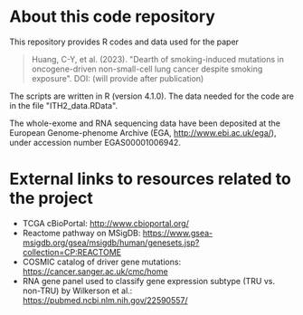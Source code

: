 # About this code repository
This repository provides R codes and data used for the paper

> Huang, C-Y, et al. (2023). "Dearth of smoking-induced mutations in 
> oncogene-driven non-small-cell lung cancer despite smoking exposure". 
> DOI: (will provide after publication)

The scripts are written in R (version 4.1.0). The data needed for the code
are in the file "ITH2_data.RData". 

The whole-exome and RNA sequencing data have been deposited at 
the European Genome-phenome Archive (EGA, http://www.ebi.ac.uk/ega/), 
under accession number EGAS00001006942.

# External links to resources related to the project
* TCGA cBioPortal: http://www.cbioportal.org/
* Reactome pathway on MSigDB: https://www.gsea-msigdb.org/gsea/msigdb/human/genesets.jsp?collection=CP:REACTOME
* COSMIC catalog of driver gene mutations: https://cancer.sanger.ac.uk/cmc/home
* RNA gene panel used to classify gene expression subtype (TRU vs. non-TRU) by Wilkerson et al.: https://pubmed.ncbi.nlm.nih.gov/22590557/
